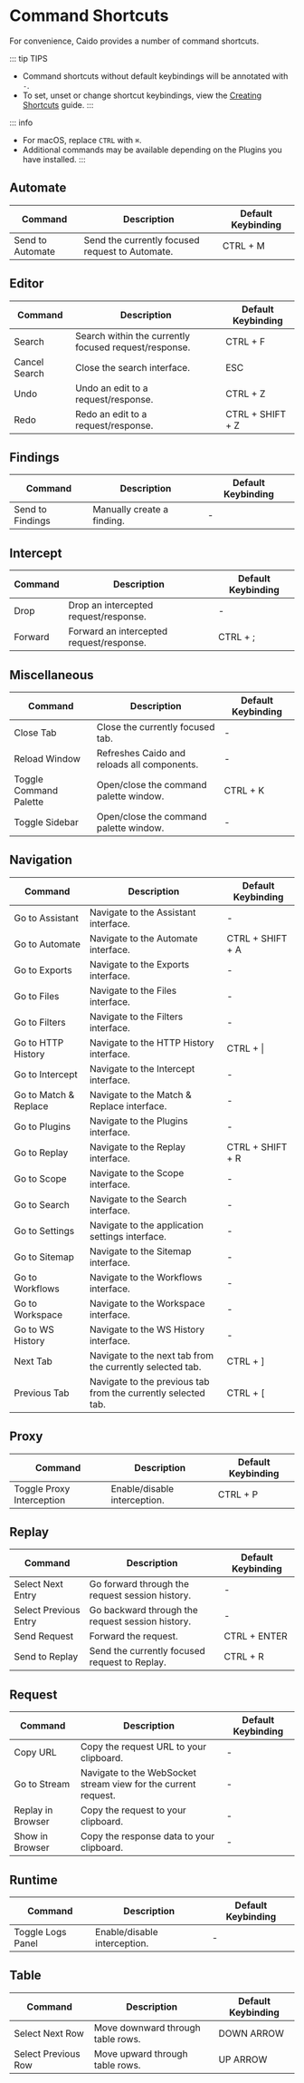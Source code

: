 # Command Shortcuts

For convenience, Caido provides a number of command shortcuts.

::: tip TIPS

- Command shortcuts without default keybindings will be annotated with `-`.
- To set, unset or change shortcut keybindings, view the [Creating Shortcuts](/guides/shortcuts.md) guide.
:::

::: info

- For macOS, replace `CTRL` with `⌘`.
- Additional commands may be available depending on the Plugins you have installed.
:::

## Automate

| Command               | Description                                                                       | Default Keybinding |
|-----------------------|-----------------------------------------------------------------------------------|--------------------|
| Send to Automate      | Send the currently focused request to Automate.                                   | CTRL + M           |

## Editor

| Command               | Description                                                                       | Default Keybinding |
|-----------------------|-----------------------------------------------------------------------------------|--------------------|
| Search                | Search within the currently focused request/response.                             | CTRL + F           |
| Cancel Search         | Close the search interface.                                                       | ESC                |
| Undo                  | Undo an edit to a request/response.                                               | CTRL + Z           |
| Redo                  | Redo an edit to a request/response.                                               | CTRL + SHIFT + Z   |

## Findings

| Command               | Description                                                                       | Default Keybinding |
|-----------------------|-----------------------------------------------------------------------------------|--------------------|
| Send to Findings      | Manually create a finding.                                                        | -                  |

## Intercept

| Command               | Description                                                                       | Default Keybinding |
|-----------------------|-----------------------------------------------------------------------------------|--------------------|
| Drop                  | Drop an intercepted request/response.                                             | -                  |
| Forward               | Forward an intercepted request/response.                                          | CTRL + ;           |

## Miscellaneous

| Command                | Description                                                                       | Default Keybinding |
|------------------------|-----------------------------------------------------------------------------------|--------------------|
| Close Tab              | Close the currently focused tab.                                                  | -                  |
| Reload Window          | Refreshes Caido and reloads all components.                                       | -                  |
| Toggle Command Palette | Open/close the command palette window.                                            | CTRL + K           |
| Toggle Sidebar         | Open/close the command palette window.                                            | -                  |

## Navigation

| Command               | Description                                                                       | Default Keybinding |
|-----------------------|-----------------------------------------------------------------------------------|--------------------|
| Go to Assistant       | Navigate to the Assistant interface.                                              | -                  |
| Go to Automate        | Navigate to the Automate interface.                                               | CTRL + SHIFT + A   |
| Go to Exports         | Navigate to the Exports interface.                                                | -                  |
| Go to Files           | Navigate to the Files interface.                                                  | -                  |
| Go to Filters         | Navigate to the Filters interface.                                                | -                  |
| Go to HTTP History    | Navigate to the HTTP History interface.                                           | CTRL + \|          |
| Go to Intercept       | Navigate to the Intercept interface.                                              | -                  |
| Go to Match & Replace | Navigate to the Match & Replace interface.                                        | -                  |
| Go to Plugins         | Navigate to the Plugins interface.                                                | -                  |
| Go to Replay          | Navigate to the Replay interface.                                                 | CTRL + SHIFT + R   |
| Go to Scope           | Navigate to the Scope interface.                                                  | -                  |
| Go to Search          | Navigate to the Search interface.                                                 | -                  |
| Go to Settings        | Navigate to the application settings interface.                                   | -                  |
| Go to Sitemap         | Navigate to the Sitemap interface.                                                | -                  |
| Go to Workflows       | Navigate to the Workflows interface.                                              | -                  |
| Go to Workspace       | Navigate to the Workspace interface.                                              | -                  |
| Go to WS History      | Navigate to the WS History interface.                                             | -                  |
| Next Tab              | Navigate to the next tab from the currently selected tab.                         | CTRL +  ]          |
| Previous Tab          | Navigate to the previous tab from the currently selected tab.                     | CTRL +  [          |

## Proxy

| Command                   | Description                                                                       | Default Keybinding |
|---------------------------|-----------------------------------------------------------------------------------|--------------------|
| Toggle Proxy Interception | Enable/disable interception.                                                      | CTRL + P           |

## Replay

| Command                   | Description                                                                       | Default Keybinding |
|---------------------------|-----------------------------------------------------------------------------------|--------------------|
| Select Next Entry         | Go forward through the request session history.                                   | -                  |
| Select Previous Entry     | Go backward through the request session history.                                  | -                  |
| Send Request              | Forward the request.                                                              | CTRL + ENTER       |
| Send to Replay            | Send the currently focused request to Replay.                                     | CTRL + R           |

## Request

| Command                   | Description                                                                       | Default Keybinding |
|---------------------------|-----------------------------------------------------------------------------------|--------------------|
| Copy URL                  | Copy the request URL to your clipboard.                                           | -                  |
| Go to Stream              | Navigate to the WebSocket stream view for the current request.                    | -                  |
| Replay in Browser         | Copy the request to your clipboard.                                               | -                  |
| Show in Browser           | Copy the response data to your clipboard.                                         | -                  |

## Runtime

| Command                   | Description                                                                       | Default Keybinding |
|---------------------------|-----------------------------------------------------------------------------------|--------------------|
| Toggle Logs Panel         | Enable/disable interception.                                                      | -                  |

## Table

| Command                   | Description                                                                       | Default Keybinding |
|---------------------------|-----------------------------------------------------------------------------------|--------------------|
| Select Next Row           | Move downward through table rows.                                                 | DOWN ARROW         |
| Select Previous Row       | Move upward through table rows.                                                   | UP ARROW           |
